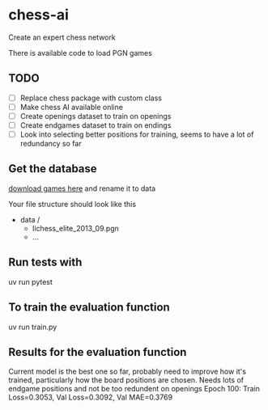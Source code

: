# chess-ai

Create an expert chess network

There is available code to load PGN games

## TODO

- [ ] Replace chess package with custom class
- [ ] Make chess AI available online
- [ ] Create openings dataset to train on openings
- [ ] Create endgames dataset to train on endings
- [ ] Look into selecting better positions for training, seems to have a lot of redundancy so far

## Get the database

[download games here](https://odysee.com/@Toadofsky:b/Lichess-Elite-Database:b) and rename it to data

Your file structure should look like this

- data /
  - lichess_elite_2013_09.pgn
  - ...

## Run tests with

uv run pytest

## To train the evaluation function

uv run train.py

## Results for the evaluation function

Current model is the best one so far, probably need to improve how it's trained, particularly how the board positions are chosen. Needs lots of endgame positions and not be too redundent on openings
Epoch 100: Train Loss=0.3053, Val Loss=0.3092, Val MAE=0.3769
